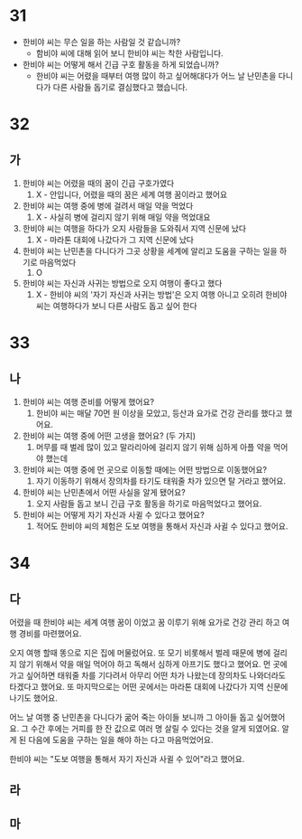 # 31
* 한비야 씨는 무슨 일을 하는 사람일 것 같습니까?
	* 함비야 씨에 대해 읽어 보니 한비야 씨는 착한 사람입니다.
* 한비야 씨는 어떻게 해서 긴급 구호 활동을 하게 되었습니까?
	* 한비야 씨는 어렸을 때부터 여행 많이 하고 싶어해대다가 어느 날 난민촌을 다니다가 다른 사람들 돕기로 결심했다고 했습니다.
# 32
## 가
1. 한비야 씨는 어렸을 때의 꿈이 긴급 구호가였다 
	1. X - 안입니다, 어렸을 때의 꿈은 세계 여행 꿈이라고 했어요
2. 한비야 씨는 여행 중에 병에 걸려서 매일 약을 먹었다
	1. X - 사실히 병에 걸리지 않기 위해 매일 약을 먹었대요
3. 한비야 씨는 여행을 하다가 오지 사람들을 도와줘서 지역 신문에 났다
	1. X - 마라톤 대회에 나갔다가 그 지역 신문에 났다
4. 한비야 씨는 난민촌을 다니다가 그곳 상황을 세계에 알리고 도움을 구하는 일을 하기로 마음먹었다
	1. O
5. 한비야 씨는 자신과 사귀는 방법으로 오지 여행이 좋다고 했다
	1. X - 한비야 씨의 '자기 자신과 사귀는 방법'은 오지 여행 아니고 오히려 한비야 씨는 여행하다가 보니 다른 사람도 돕고 싶어 한다
# 33
## 나
1. 한비야 씨는 여행 준비를 어떻게 했어요? 
	1. 한비야 씨는 매달 70먼 원 이상을 모았고, 등산과 요가로 건강 관리를 했다고 했어요.
2. 한비야 씨는 여행 중에 어떤 고생을 했어요? (두 가지)
	1. 머무를 때 벌레 많이 있고 말라리아에 걸리지 않기 위해 심하게 아플 약을 먹어야 했는데
3. 한비야 씨는 여행 중에 먼 곳으로 이동할 때에는 어떤 방법으로 이동했어요? 
	1. 자기 이동하기 위해서 장의차를 타기도 태워줄 차가 있으면 탈 거라고 했어요.  
4. 한비야 씨는 난민촌에서 어떤 사실을 알게 됐어요? 
	1. 오지 사람들 돕고 보니 긴급 구호 활동을 하기로 마음먹었다고 했어요.
5. 한비야 씨는 어떻게 자기 자신과 사귈 수 있다고 했어요?
	1. 적어도 한비야 씨의 체험은 도보 여행을 통해서 자신과 사귈 수 있다고 했어요.
# 34
## 다
어렸을 때 한비야 씨는 세계 여행 꿈이 이었고 꿈 이루기 위해 요가로 건강 관리 하고 여행 경비를 마련했어요.

오지 여행 할때 똥으로 지은 집에 머물렀어요. 또 모기 비롯해서 벌레 때문에 병에 걸리지 않기 위해서 약을 매일 먹어야 하고 독해서 심하게 아프기도 했다고 했어요. 먼 곳에 가고 싶어하면 태워줄 차를 기다려서 아무리 어떤 차가 나왔는데 장의차도 나와더라도 타겠다고 했어요. 또 마지막으로는 어떤 곳에서는 마라톤 대회에 나갔다가 지역 신문에 나기도 했어요.

어느 날 여행 중 난민촌을 다니다가 굶어 죽는 아이들 보니까 그 아이들 돕고 싶어했어요. 그 수간 후에는 거피를 한 잔 값으로 여러 명 살릴 수 있다는 것을 알게 되였어요. 알게 된 다음에 도움을 구하는 일을 해야 하는 다고 마음먹었어요.

한비야 씨는 "도보 여행을 통해서 자기 자신과 사귈 수 있어"라고  했어요.
## 라
## 마